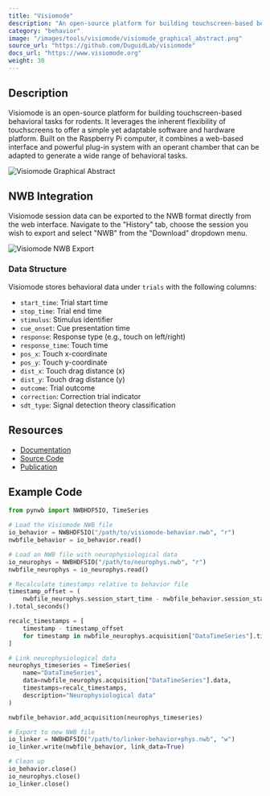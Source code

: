 ```yaml
---
title: "Visiomode"
description: "An open-source platform for building touchscreen-based behavioral tasks for rodents, leveraging Raspberry Pi and offering a web-based interface with a powerful plug-in system."
category: "behavior"
image: "/images/tools/visiomode/visiomode_graphical_abstract.png"
source_url: "https://github.com/DuguidLab/visiomode"
docs_url: "https://www.visiomode.org"
weight: 30
---
```


## Description

Visiomode is an open-source platform for building touchscreen-based behavioral tasks for rodents. It leverages the inherent flexibility of touchscreens to offer a simple yet adaptable software and hardware platform. Built on the Raspberry Pi computer, it combines a web-based interface and powerful plug-in system with an operant chamber that can be adapted to generate a wide range of behavioral tasks.

![Visiomode Graphical Abstract](/images/tools/visiomode/visiomode_graphical_abstract.png)

## NWB Integration

Visiomode session data can be exported to the NWB format directly from the web interface. Navigate to the "History" tab, choose the session you wish to export and select "NWB" from the "Download" dropdown menu.

![Visiomode NWB Export](/images/tools/visiomode/visiomode-nwb-export.gif)

### Data Structure

Visiomode stores behavioral data under `trials` with the following columns:
- `start_time`: Trial start time
- `stop_time`: Trial end time
- `stimulus`: Stimulus identifier
- `cue_onset`: Cue presentation time
- `response`: Response type (e.g., touch on left/right)
- `response_time`: Touch time
- `pos_x`: Touch x-coordinate
- `pos_y`: Touch y-coordinate
- `dist_x`: Touch drag distance (x)
- `dist_y`: Touch drag distance (y)
- `outcome`: Trial outcome
- `correction`: Correction trial indicator
- `sdt_type`: Signal detection theory classification

## Resources

- [Documentation](https://www.visiomode.org)
- [Source Code](https://github.com/DuguidLab/visiomode)
- [Publication](https://doi.org/10.1016/j.jneumeth.2022.109779)

## Example Code

```python
from pynwb import NWBHDF5IO, TimeSeries 

# Load the Visiomode NWB file
io_behavior = NWBHDF5IO("/path/to/visiomode-behavior.nwb", "r")
nwbfile_behavior = io_behavior.read()

# Load an NWB file with neurophysiological data
io_neurophys = NWBHDF5IO("/path/to/neurophys.nwb", "r")
nwbfile_neurophys = io_neurophys.read()

# Recalculate timestamps relative to behavior file
timestamp_offset = (
    nwbfile_neurophys.session_start_time - nwbfile_behavior.session_start_time
).total_seconds()

recalc_timestamps = [
    timestamp - timestamp_offset
    for timestamp in nwbfile_neurophys.acquisition["DataTimeSeries"].timestamps
]

# Link neurophysiological data
neurophys_timeseries = TimeSeries(
    name="DataTimeSeries",
    data=nwbfile_neurophys.acquisition["DataTimeSeries"].data,
    timestamps=recalc_timestamps,
    description="Neurophysiological data"
)

nwbfile_behavior.add_acquisition(neurophys_timeseries)

# Export to new NWB file
io_linker = NWBHDF5IO("/path/to/linker-behavior+phys.nwb", "w")
io_linker.write(nwbfile_behavior, link_data=True)

# Clean up
io_behavior.close()
io_neurophys.close()
io_linker.close()
